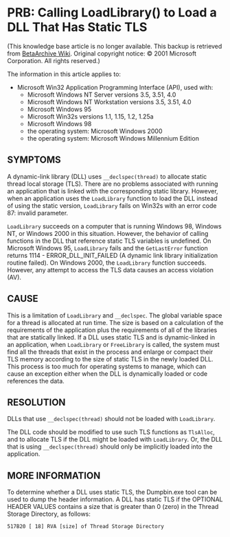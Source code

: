 # PRB: Calling LoadLibrary() to Load a DLL That Has Static TLS

(This knowledge base article is no longer available. This backup is retrieved from [BetaArchive Wiki](https://www.betaarchive.com/wiki/index.php/Microsoft_KB_Archive/118816). Original copyright notice: © 2001 Microsoft Corporation. All rights reserved.)

The information in this article applies to:

- Microsoft Win32 Application Programming Interface (API), used with:
  - Microsoft Windows NT Server versions 3.5, 3.51, 4.0
  - Microsoft Windows NT Workstation versions 3.5, 3.51, 4.0
  - Microsoft Windows 95
  - Microsoft Win32s versions 1.1, 1.15, 1.2, 1.25a
  - Microsoft Windows 98
  - the operating system: Microsoft Windows 2000
  - the operating system: Microsoft Windows Millennium Edition

## SYMPTOMS

A dynamic-link library (DLL) uses `__declspec(thread)` to allocate static thread local storage (TLS). There are no problems associated with running an application that is linked with the corresponding static library. However, when an application uses the `LoadLibrary` function to load the DLL instead of using the static version, `LoadLibrary` fails on Win32s with an error code 87: invalid parameter.

`LoadLibrary` succeeds on a computer that is running Windows 98, Windows NT, or Windows 2000 in this situation. However, the behavior of calling functions in the DLL that reference static TLS variables is undefined. On Microsoft Windows 95, `LoadLibrary` fails and the `GetLastError` function returns 1114 - ERROR_DLL_INIT_FAILED (A dynamic link library initialization routine failed). On Windows 2000, the `LoadLibrary` function succeeds. However, any attempt to access the TLS data causes an access violation (AV).

## CAUSE

This is a limitation of `LoadLibrary` and `__declspec`. The global variable space for a thread is allocated at run time. The size is based on a calculation of the requirements of the application plus the requirements of all of the libraries that are statically linked. If a DLL uses static TLS and is dynamic-linked in an application, when `LoadLibrary` or `FreeLibrary` is called, the system must find all the threads that exist in the process and enlarge or compact their TLS memory according to the size of static TLS in the newly loaded DLL. This process is too much for operating systems to manage, which can cause an exception either when the DLL is dynamically loaded or code references the data.

## RESOLUTION

DLLs that use `__declspec(thread)` should not be loaded with `LoadLibrary`.

The DLL code should be modified to use such TLS functions as `TlsAlloc`, and to allocate TLS if the DLL might be loaded with `LoadLibrary`. Or, the DLL that is using `__declspec(thread)` should only be implicitly loaded into the application.

## MORE INFORMATION

To determine whether a DLL uses static TLS, the Dumpbin.exe tool can be used to dump the header information. A DLL has static TLS if the OPTIONAL HEADER VALUES contains a size that is greater than 0 (zero) in the Thread Storage Directory, as follows:

```
517B20 [ 18] RVA [size] of Thread Storage Directory
```
